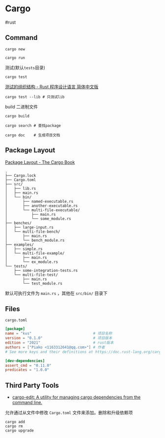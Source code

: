 # Cargo
#rust

## Command

```shell
cargo new
```

```shell
cargo run
```


测试(默认`tests`目录)

```shell
cargo test
```

[测试的组织结构 - Rust 程序设计语言 简体中文版](https://rust.bootcss.com/ch11-03-test-organization.html)

```shell
cargo test --lib # 只测试lib
```


build 二进制文件

```shell
cargo build
```


```shell
cargo search # 查找package
```

```shell
cargo doc    # 生成项目文档
```
## Package Layout

[Package Layout - The Cargo Book](https://doc.rust-lang.org/cargo/guide/project-layout.html)

```
.
├── Cargo.lock
├── Cargo.toml
├── src/
│   ├── lib.rs
│   ├── main.rs
│   └── bin/
│       ├── named-executable.rs
│       ├── another-executable.rs
│       └── multi-file-executable/
│           ├── main.rs
│           └── some_module.rs
├── benches/
│   ├── large-input.rs
│   └── multi-file-bench/
│       ├── main.rs
│       └── bench_module.rs
├── examples/
│   ├── simple.rs
│   └── multi-file-example/
│       ├── main.rs
│       └── ex_module.rs
└── tests/
    ├── some-integration-tests.rs
    └── multi-file-test/
        ├── main.rs
        └── test_module.rs

```

默认可执行文件为 `main.rs` ，其他在 `src/bin/` 目录下

## Files

`cargo.toml`

```toml
[package]
name = "kvs"                            # 项目名称
version = "0.1.0"                       # 项目版本
edition = "2021"                        # rust版本
authors = ["Piako <1163312641@qq.com>"] # 作者
# See more keys and their definitions at https://doc.rust-lang.org/cargo/reference/manifest.html

[dev-dependencies]
assert_cmd = "0.11.0"
predicates = "1.0.0"

```


 
## Third Party Tools

- [cargo-edit: A utility for managing cargo dependencies from the command line.](https://github.com/killercup/cargo-edit)

允许通过从文件中修改 `Cargo.toml` 文件来添加。删除和升级依赖项

```shell
cargo add
cargo rm
cargo upgrade
```